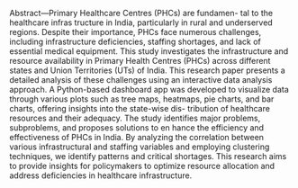Abstract—Primary Healthcare Centres (PHCs) are fundamen-
tal to the healthcare infras tructure in India, particularly in
rural and underserved regions. Despite their importance, PHCs
face numerous challenges, including infrastructure deficiencies,
staffing shortages, and lack of essential medical equipment. This
study investigates the infrastructure and resource availability in
Primary Health Centres (PHCs) across different states and Union
Territories (UTs) of India. This research paper presents a detailed
analysis of these challenges using an interactive data analysis
approach. A Python-based dashboard app was developed to
visualize data through various plots such as tree maps, heatmaps,
pie charts, and bar charts, offering insights into the state-wise dis-
tribution of healthcare resources and their adequacy. The study
identifies major problems, subproblems, and proposes solutions
to en hance the efficiency and effectiveness of PHCs in India.
By analyzing the correlation between various infrastructural
and staffing variables and employing clustering techniques, we
identify patterns and critical shortages. This research aims to
provide insights for policymakers to optimize resource allocation
and address deficiencies in healthcare infrastructure.
